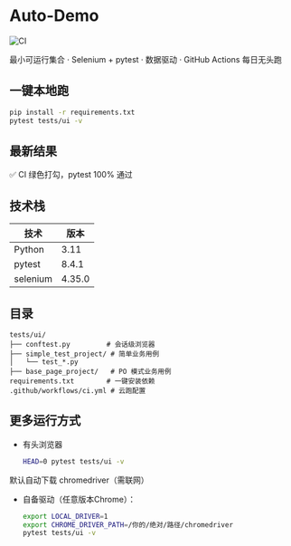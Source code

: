 # Auto-Demo

![CI](https://github.com/joy206/auto-demo/workflows/CI/badge.svg)

最小可运行集合 · Selenium + pytest · 数据驱动 · GitHub Actions 每日无头跑

## 一键本地跑
```bash
pip install -r requirements.txt
pytest tests/ui -v
```

## 最新结果
✅ CI 绿色打勾，pytest 100% 通过

## 技术栈
| 技术     | 版本   |
|----------|--------|
| Python   | 3.11   |
| pytest   | 8.4.1  |
| selenium | 4.35.0 |

## 目录
```
tests/ui/
├── conftest.py         # 会话级浏览器
├── simple_test_project/ # 简单业务用例
│   └── test_*.py
├── base_page_project/   # PO 模式业务用例
requirements.txt        # 一键安装依赖
.github/workflows/ci.yml # 云跑配置
```

## 更多运行方式
- 有头浏览器
  ```bash
  HEAD=0 pytest tests/ui -v
  ```

默认自动下载 chromedriver（需联网）

- 自备驱动（任意版本Chrome）：
  ```bash
  export LOCAL_DRIVER=1
  export CHROME_DRIVER_PATH=/你的/绝对/路径/chromedriver
  pytest tests/ui -v
  ```

